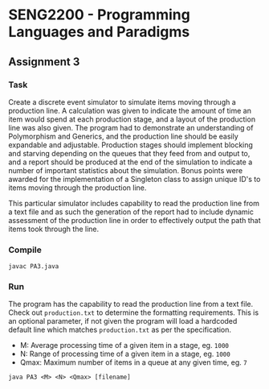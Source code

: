 # SENG2200 - Programming Languages and Paradigms
## Assignment 3
### Task
Create a discrete event simulator to simulate items moving through a production line. A calculation was given to indicate the amount of time an item would spend at each production stage, and a layout of the production line was also given. The program had to demonstrate an understanding of Polymorphism and Generics, and the production line should be easily expandable and adjustable. Production stages should implement blocking and starving depending on the queues that they feed from and output to, and a report should be produced at the end of the simulation to indicate a number of important statistics about the simulation. Bonus points were awarded for the implementation of a Singleton class to assign unique ID's to items moving through the production line.

This particular simulator includes capability to read the production line from a text file and as such the generation of the report had to include dynamic assessment of the production line in order to effectively output the path that items took through the line.
### Compile
`javac PA3.java`
### Run
The program has the capability to read the production line from a text file. Check out `production.txt` to determine the formatting requirements. This is an optional parameter, if not given the program will load a hardcoded default line which matches `production.txt` as per the specification.
- M: Average processing time of a given item in a stage, eg. `1000`
- N: Range of processing time of a given item in a stage, eg. `1000`
- Qmax: Maximum number of items in a queue at any given time, eg. `7`

`java PA3 <M> <N> <Qmax> [filename]`

